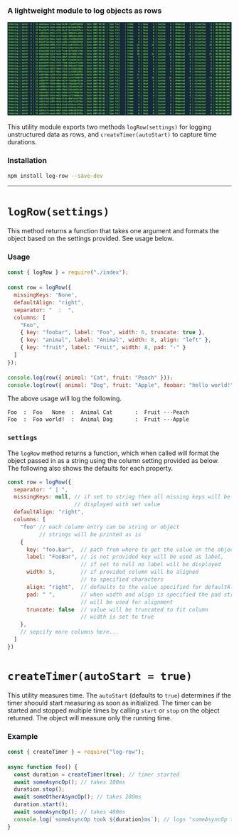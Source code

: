 ### A lightweight module to log objects as rows

![Example of log-row](./log-row.jpg)

This utility module exports two methods `logRow(settings)` for logging unstructured data as rows, and `createTimer(autoStart)` to capture time durations.

### Installation

```bash
npm install log-row --save-dev
```
---

# `logRow(settings)`
This method returns a function that takes one argument and formats the object based on the settings provided. See usage below.

### Usage
```js
const { logRow } = require("./index");

const row = logRow({
  missingKeys: 'None',
  defaultAlign: "right",
  separator: "  :  ",
  columns: [
    "Foo",
    { key: "foobar", label: "Foo", width: 6, truncate: true },
    { key: "animal", label: "Animal", width: 8, align: "left" },
    { key: "fruit", label: "Fruit", width: 8, pad: "·" }
  ]
});

console.log(row({ animal: "Cat", fruit: "Peach" }));
console.log(row({ animal: "Dog", fruit: "Apple", foobar: "hello world!" }));
```

The above usage will log the following.
```
Foo  :  Foo   None  :  Animal Cat       :  Fruit ···Peach
Foo  :  Foo world!  :  Animal Dog       :  Fruit ···Apple
```

### `settings`
The `logRow` method returns a function, which when called will format the object passed in as a string using the column setting provided as below. The following also shows the defaults for each property.

```js
const row = logRow({
  separator: " | ",
  missingKeys: null, // if set to string then all missing keys will be
                     // displayed with set value
  defaultAlign: "right",
  columns: [
    "foo" // each column entry can be string or object
          // strings will be printed as is
    { 
      key: "foo.bar",  // path from where to get the value on the object
      label: "FooBar", // is not provided key will be used as label,
                       // if set to null no label will be displayed
      width: 5,        // if provided column will be aligned
                       // to specified characters
      align: "right",  // defaults to the value specified for defaultAlign
      pad: " ",        // when width and align is specified the pad string
                       // will be used for alignment
      truncate: false  // value will be truncated to fit column
                       // width is set to true
    },
    // sepcify more columns here...
  ]
})
```

# `createTimer(autoStart = true)`
This utility measures time. The `autoStart` (defaults to `true`) determines if the timer shoould start measuring as soon as initialized. The timer can be started and stopped multiple times by calling `start` or `stop` on the object returned. The object will measure only the running time.

### Example
```js
const { createTimer } = require("log-row");

async function foo() {
  const duration = createTimer(true); // timer started
  await someAsyncOp(); // takes 100ms
  duration.stop();
  await someOtherAsyncOp(); // takes 200ms
  duration.start();
  await someAsyncOp(); // takes 400ms
  console.log(`someAsyncOp took ${duration}ms`); // logs "someAsyncOp took 500ms"
}
```